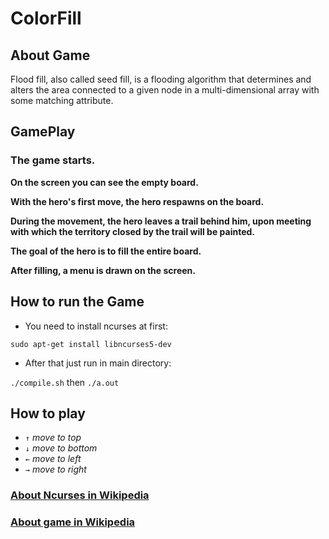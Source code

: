 # ColorFill

## About Game

Flood fill, also called seed fill, is a flooding algorithm that determines and alters the area connected to a given node in a multi-dimensional array with some matching attribute.

## GamePlay

### The game starts.
**On the screen you can see the empty board.**

**With the hero's first move, the hero respawns on the board.**

**During the movement, the hero leaves a trail behind him, upon meeting with which the territory closed by the trail will be painted.**

**The goal of the hero is to fill the entire board.**

**After filling, a menu is drawn on the screen.**

## How to run the Game

* You need to install ncurses at first:

`sudo apt-get install libncurses5-dev`

* After that just run in main directory:

`./compile.sh`
then
`./a.out`

## How to play

* `↑` *move to top*
* `↓` *move to bottom*
* `←` *move to left*
* `→` *move to right*

### [About Ncurses in Wikipedia](https://en.wikipedia.org/wiki/Ncurses)

### [About game in Wikipedia](https://en.wikipedia.org/wiki/Flood_fill)
